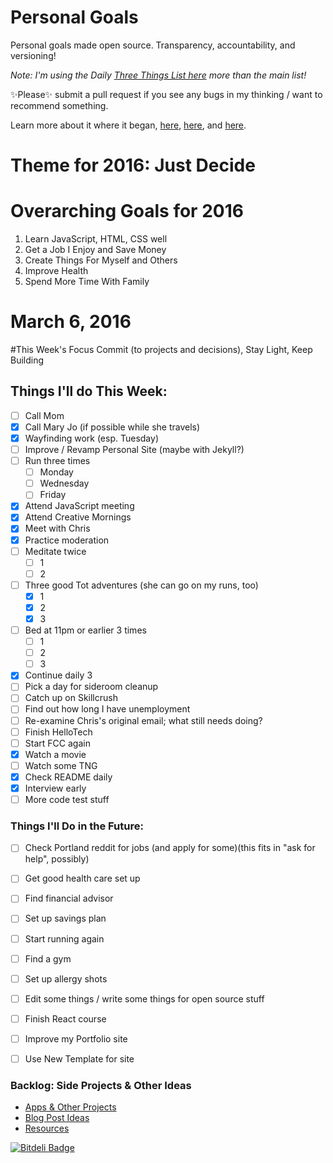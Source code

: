 Personal Goals
==============

Personal goals made open source. Transparency, accountability, and versioning!

*Note: I'm using the Daily [Three Things List here](https://github.com/jwithington/personal-goals/blob/master/content-list/three.md) more than the main list!*


✨Please✨ submit a pull request if you see any bugs in my thinking / want to recommend something.

Learn more about it where it began, [here](https://github.com/una/personal-goals), [here](http://una.im/personal-goals-guide#💁), and [here](https://www.youtube.com/watch?v=xQEU0ZsvXYI).

# Theme for 2016: Just Decide

# Overarching Goals for 2016
1. Learn JavaScript, HTML, CSS well
2. Get a Job I Enjoy and Save Money
3. Create Things For Myself and Others
4. Improve Health
5. Spend More Time With Family

# March 6, 2016

#This Week's Focus
Commit (to projects and decisions), Stay Light, Keep Building

## Things I'll do This Week:

- [ ] Call Mom
- [X] Call Mary Jo (if possible while she travels)
- [X] Wayfinding work (esp. Tuesday)
- [ ] Improve / Revamp Personal Site (maybe with Jekyll?)
- [ ] Run three times
  - [ ] Monday
  - [ ] Wednesday
  - [ ] Friday
- [X] Attend JavaScript meeting
- [X] Attend Creative Mornings
- [X] Meet with Chris
- [X] Practice moderation
- [ ] Meditate twice
  - [ ] 1
  - [ ] 2
- [ ] Three good Tot adventures (she can go on my runs, too)
  - [X] 1
  - [X] 2
  - [X] 3
- [ ] Bed at 11pm or earlier 3 times
  - [ ] 1
  - [ ] 2
  - [ ] 3
- [X] Continue daily 3
- [ ] Pick a day for sideroom cleanup
- [ ] Catch up on Skillcrush
- [ ] Find out how long I have unemployment
- [ ] Re-examine Chris's original email; what still needs doing?
- [ ] Finish HelloTech
- [ ] Start FCC again
- [X] Watch a movie
- [ ] Watch some TNG
- [X] Check README daily
- [X] Interview early
- [ ] More code test stuff

### Things I'll Do in the Future:
- [ ] Check Portland reddit for jobs (and apply for some)(this fits in "ask for help", possibly)
- [ ] Get good health care set up
- [ ] Find financial advisor
- [ ] Set up savings plan
- [ ] Start running again
- [ ] Find a gym
- [ ] Set up allergy shots
- [ ] Edit some things / write some things for open source stuff
- [ ] Finish React course
- [ ] Improve my Portfolio site
- [ ] Use New Template for site


### Backlog: Side Projects & Other Ideas
- [Apps & Other Projects](content-list/projects.md)
- [Blog Post Ideas](content-list/blog.md)
- [Resources](/resources)


[![Bitdeli Badge](https://d2weczhvl823v0.cloudfront.net/jwithington/personal-goals/trend.png)](https://bitdeli.com/free "Bitdeli Badge")
